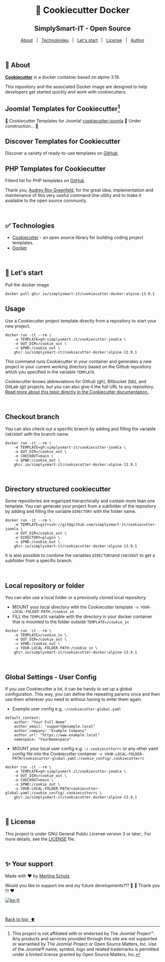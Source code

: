 <div align="center" id="top"> 

  &#xa0;
  
</div>

<h1 align="center">🚀  Cookiecutter Docker</h1><h2 align="center">SimplySmart-IT - Open Source</h2>

<p align="center">
  <a href="#bookmark_tabs-about">About</a> &#xa0; | &#xa0; 
  <a href="#white_check_mark-technologies">Technologies</a> &#xa0; | &#xa0;
  <a href="#rocket-lets-start">Let's start</a> &#xa0; | &#xa0;
  <a href="#memo-license">License</a> &#xa0; | &#xa0;
  <a href="#sparkles-your-support">Author</a>
</p>

&#xa0;

## :bookmark_tabs: About ##

**[Cookiecutter](https://www.cookiecutter.io/)** in a docker container based on alpine 3.19.

This repository and the associated Docker image are designed to help developers get started quickly and work with cookiecutters.

## Joomla! Templates for Cookiecutter[^1]
🚀 Cookiecutter Templates for Joomla! [cookiecutter-joomla](https://github.com/SimplySmart-IT/cookiecutter-joomla)  🚧  Under construction... 🚧 
## Discover Templates for Cookiecutter
Discover a variety of ready-to-use templates on [GitHub](https://github.com/search?q=cookiecutter&type=Repositories).
## PHP Templates for Cookiecutter
Filterd list for PHP templates on [GitHub](https://github.com/search?q=cookiecutter+language%3APHP+&type=repositories&s=updated&o=desc)

Thank you, [Audrey Roy Greenfeld](https://github.com/audreyfeldroy), for the great idea, implementation and maintenance of this very useful command-line utility and to make it available to the open source community.

&#xa0;

## :white_check_mark: Technologies ##

- [Cookiecutter](https://github.com/cookiecutter/cookiecutter) - an open source library for building coding project templates.
- [Docker](https://www.docker.com/)

&#xa0;

## :rocket: Let's start ##

Pull the docker image

```
docker pull ghcr.io/simplysmart-it/cookiecutter-docker:alpine-13.9.1
```
## Usage

Use a Cookiecutter project template directly from a repository to start your new project.

```
docker run -it --rm \
	-e TEMPLATE=gh:simplysmart-it/cookiecutter-joomla \
	-e OUT_DIR=/cookie_out \
	-v $PWD:/cookie_out \
	ghcr.io/simplysmart-it/cookiecutter-docker:alpine-13.9.1
```

This command runs Cookiecutter in your container and generates a new project in your current working directory based on the Github repository which you specified in the variable `TEMPLATE`.

Cookiecutter knows abbreviations for Github (gh), Bitbucket (bb), and GitLab (gl) projects, but you can also give it the full URL to any repository. [Read more about this topic directly in the Cookiecutter documentation.](https://cookiecutter.readthedocs.io/en/stable/usage.html).

&#xa0;

## Checkout branch

You can also check out a specific branch by adding and filling the variable `CHECKOUT` with the branch name.

```
docker run -it --rm \
	-e TEMPLATE=gh:simplysmart-it/cookiecutter-joomla \
	-e OUT_DIR=/cookie_out \
	-e CHECKOUT=main \
	-v $PWD:/cookie_out \
	ghcr.io/simplysmart-it/cookiecutter-docker:alpine-13.9.1
```
&#xa0;

## Directory structured cookiecutter

Some repositories are organized hierarchically and contain more than one template. You can generate your project from a subfolder of the repository by adding and filling the variable `DIRECTORY` with the folder name.

```
docker run -it --rm \
	-e TEMPLATE=git+ssh://git@github.com/simplysmart-it/cookiecutter-joomla \
	-e OUT_DIR=/cookie_out \
	-e DIRECTORY=plugin \
	-v $PWD:/cookie_out \
	ghcr.io/simplysmart-it/cookiecutter-docker:alpine-13.9.1
```
It is also possible to combine the variables `DIRECTORY`and `CHECKOUT` to get a subfolder from a specific branch.

&#xa0;

## Local repository or folder

You can also use a local folder or a previously cloned local repository. 
- MOUNT your local directory with the Cookiecutter template `-v YOUR-LOCAL-FOLDER-PATH:/cookie_in`
- FILL the `TEMPLATE` variable with the directory in your docker container that is mounted to the folder outside `TEMPLATE=/cookie_in`
```
docker run -it --rm \
	-e TEMPLATE=/cookie_in \
	-e OUT_DIR=/cookie_out \
	-v $PWD:/cookie_out \
	-v YOUR-LOCAL-FOLDER-PATH:/cookie_in \
	ghcr.io/simplysmart-it/cookiecutter-docker:alpine-13.9.1
```
&#xa0;

## Global Settings - User Config

If you use Cookiecutter a lot, it can be handy to set up a global configuration. This way, you can define the repeating params once and then use them wherever you need to without having to enter them again.

- Example user config e.g. `~/cookiecutter-global.yaml`

```
default_context:
    author: "Your Full Name"
    author_email: "support@example.local"
    author_company: "Example Company"
    author_url: "https://www.example.local"
    namespace: "YourNamespace"
```

- MOUNT your local user config e.g. `~/.cookiecutterrc` or any other yaml config file into the Cookiecutter container `-v YOUR-LOCAL-FOLDER-PATH/cookiecutter-global.yaml:/cookie_config/.cookiecutterrc`

```
docker run -it --rm \
	-e TEMPLATE=gh:simplysmart-it/cookiecutter-joomla \
	-e OUT_DIR=/cookie_out \
	-e CHECKOUT=main \
	-v $PWD:/cookie_out \
	-v YOUR-LOCAL-FOLDER-PATH/cookiecutter-global.yaml:/cookie_config/.cookiecutterrc \
	ghcr.io/simplysmart-it/cookiecutter-docker:alpine-13.9.1
```
&#xa0;

## :memo: License ##

This project is under GNU General Public License version 3 or later;. For more details, see the [LICENSE](LICENSE.md) file.

&#xa0;

## :sparkles: Your support ##

Made with :heart: by <a href="https://github.com/SimplySmart-IT" target="_blank">Martina Scholz</a>

Would you like to support me and my future developments?!? 🎉 🚀 Thank you !!! ❤️

[![ko-fi](https://ko-fi.com/img/githubbutton_sm.svg)](https://ko-fi.com/M4M3YITWC)

&#xa0;

<a href="#top">Back to top&nbsp;&nbsp;⬆️</a>

[^1]: This project is not affiliated with or endorsed by The Joomla! Project™. Any products and services provided through this site are not supported or warrantied by The Joomla! Project or Open Source Matters, Inc. Use of the Joomla!® name, symbol, logo and related trademarks is permitted under a limited license granted by Open Source Matters, Inc.
